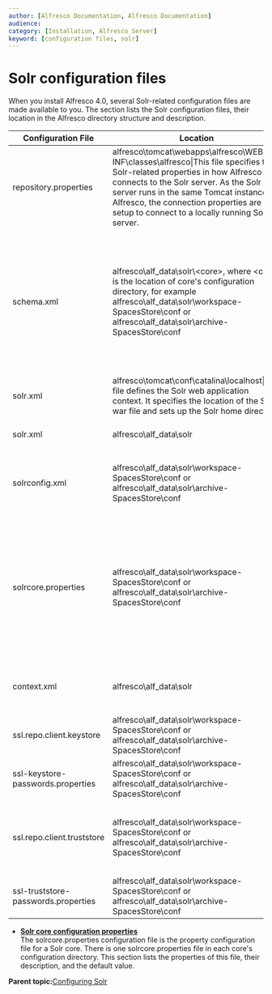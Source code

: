 ```yaml
---
author: [Alfresco Documentation, Alfresco Documentation]
audience: 
category: [Installation, Alfresco Server]
keyword: [configuration files, solr]
---
```


# Solr configuration files

When you install Alfresco 4.0, several Solr-related configuration files are made available to you. The section lists the Solr configuration files, their location in the Alfresco directory structure and description.

|Configuration File|Location|Description|
|------------------|--------|-----------|
|repository.properties|alfresco\\tomcat\\webapps\\alfresco\\WEB-INF\\classes\\alfresco\\|This file specifies the Solr-related properties in how Alfresco connects to the Solr server. As the Solr server runs in the same Tomcat instance as Alfresco, the connection properties are setup to connect to a locally running Solr server.|
|schema.xml|alfresco\\alf\_data\\solr\\<core\>, where <core\> is the location of core's configuration directory, for example alfresco\\alf\_data\\solr\\workspace-SpacesStore\\conf or alfresco\\alf\_data\\solr\\archive-SpacesStore\\conf|This file defines the schema for the index including field type definitions with associated analyzers. It contains details about the fields that you can include in your document and also describes how those fields can be used when adding documents to the index or when querying those fields.|
|solr.xml|alfresco\\tomcat\\conf\\catalina\\localhost\\|This file defines the Solr web application context. It specifies the location of the Solr war file and sets up the Solr home directory.|
|solr.xml|alfresco\\alf\_data\\solr|This file specifies the cores to be used by Solr.|
|solrconfig.xml|alfresco\\alf\_data\\solr\\workspace-SpacesStore\\conf or alfresco\\alf\_data\\solr\\archive-SpacesStore\\conf|This file specifies the parameters for configuring Solr. Also, the Solr search components are added to this file.|
|solrcore.properties|alfresco\\alf\_data\\solr\\workspace-SpacesStore\\conf or alfresco\\alf\_data\\solr\\archive-SpacesStore\\conf|This is the property configuration file for a core. Solr supports system property substitution, so properties that need substitution can be put in to this file. There is one solrcore.properties file in each core's configuration directory. For details, see the [Solr core configuration properties](solrcore-properties-file.md) topic.|
|context.xml|alfresco\\alf\_data\\solr|This file specifies the Solr web application context template to use when installing Solr in separate tomcat server.|
|ssl.repo.client.keystore|alfresco\\alf\_data\\solr\\workspace-SpacesStore\\conf or alfresco\\alf\_data\\solr\\archive-SpacesStore\\conf|This keystore contains the Solr public/private RSA key pair.|
|ssl-keystore-passwords.properties|alfresco\\alf\_data\\solr\\workspace-SpacesStore\\conf or alfresco\\alf\_data\\solr\\archive-SpacesStore\\conf|This file contains the password information for ssl.repo.client.keystore.|
|ssl.repo.client.truststore|alfresco\\alf\_data\\solr\\workspace-SpacesStore\\conf or alfresco\\alf\_data\\solr\\archive-SpacesStore\\conf|This keystore contains the trusted Alfresco Certificate Authority certificate \(which has been used to sign both the repository and Solr certificates\)|
|ssl-truststore-passwords.properties|alfresco\\alf\_data\\solr\\workspace-SpacesStore\\conf or alfresco\\alf\_data\\solr\\archive-SpacesStore\\conf|This file contains the password information for ssl.repo.client.truststore.|

-   **[Solr core configuration properties](../concepts/solrcore-properties-file.md)**  
The solrcore.properties configuration file is the property configuration file for a Solr core. There is one solrcore.properties file in each core's configuration directory. This section lists the properties of this file, their description, and the default value.

**Parent topic:**[Configuring Solr](../concepts/solr-webapp-config.md)

